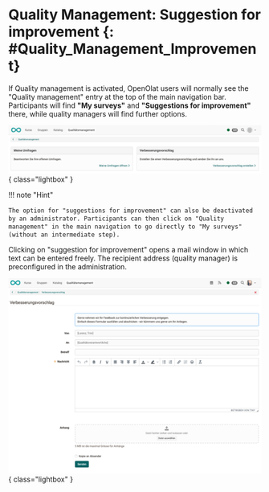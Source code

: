# Quality Management: Suggestion for improvement {: #Quality_Management_Improvement}

If Quality management is activated, OpenOlat users will normally see the "Quality management" entry at the top of the main navigation bar. Participants will find **"My surveys"** and **"Suggestions for improvement"** there, while quality managers will find further options.

![quality_management_improvement_v1_de.png](assets/quality_management_improvement_v1_de.png){ class="lightbox" }

!!! note "Hint"

    The option for "suggestions for improvement" can also be deactivated by an administrator. Participants can then click on "Quality management" in the main navigation to go directly to "My surveys" (without an intermediate step).


Clicking on "suggestion for improvement" opens a mail window in which text can be entered freely. The recipient address (quality manager) is preconfigured in the administration.

![quality_management_improvement_mail_v1_de.png](assets/quality_management_improvement_mail_v1_de.png){ class="lightbox" }




